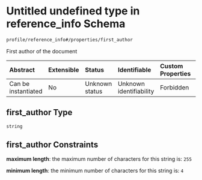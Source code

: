 # Untitled undefined type in reference\_info Schema

```txt
profile/reference_info#/properties/first_author
```

First author of the document

| Abstract            | Extensible | Status         | Identifiable            | Custom Properties | Additional Properties | Access Restrictions | Defined In                                                                                   |
| :------------------ | :--------- | :------------- | :---------------------- | :---------------- | :-------------------- | :------------------ | :------------------------------------------------------------------------------------------- |
| Can be instantiated | No         | Unknown status | Unknown identifiability | Forbidden         | Allowed               | none                | [reference\_info.schema.json\*](../../out/reference_info.schema.json "open original schema") |

## first\_author Type

`string`

## first\_author Constraints

**maximum length**: the maximum number of characters for this string is: `255`

**minimum length**: the minimum number of characters for this string is: `4`
